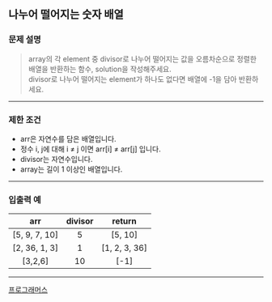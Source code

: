 ## 나누어 떨어지는 숫자 배열


### 문제 설명
> array의 각 element 중 divisor로 나누어 떨어지는 값을 오름차순으로 정렬한 배열을 반환하는 함수, solution을 작성해주세요.</br>
divisor로 나누어 떨어지는 element가 하나도 없다면 배열에 -1을 담아 반환하세요.



---

### 제한 조건
* arr은 자연수를 담은 배열입니다. 
* 정수 i, j에 대해 i ≠ j 이면 arr[i] ≠ arr[j] 입니다. 
* divisor는 자연수입니다. 
* array는 길이 1 이상인 배열입니다.


---

### 입출력 예
|      arr      | divisor |     return     |
|:-------------:|:-------:|:--------------:|
| [5, 9, 7, 10] |    5    |    [5, 10]     |
| [2, 36, 1, 3] |    1    | 	[1, 2, 3, 36] |
|    [3,2,6]    |   10    |      [-1]      |
---


[프로그래머스](https://school.programmers.co.kr/learn/courses/30/lessons/12910)